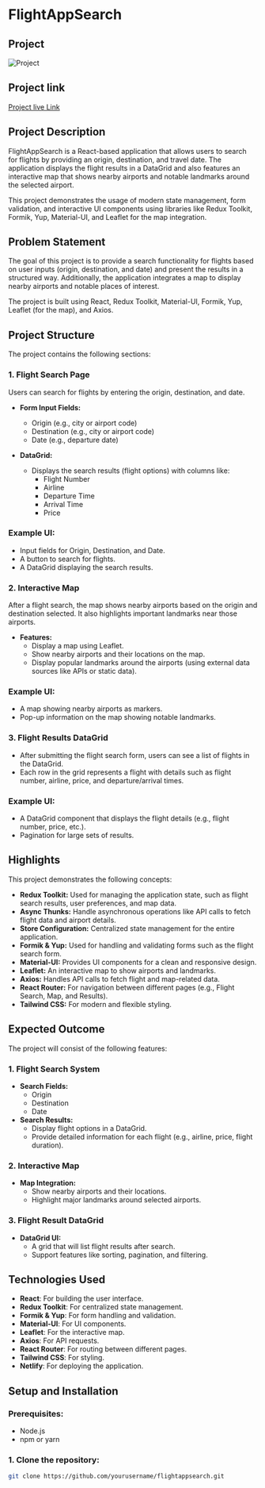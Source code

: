 # FlightAppSearch
## Project
![Project](./src/assets/flightApp.gif)
## Project link
[Project live Link ](https://dazzling-madeleine-3db301.netlify.app/)
## Project Description
FlightAppSearch is a React-based application that allows users to search for flights by providing an origin, destination, and travel date. The application displays the flight results in a DataGrid and also features an interactive map that shows nearby airports and notable landmarks around the selected airport.

This project demonstrates the usage of modern state management, form validation, and interactive UI components using libraries like Redux Toolkit, Formik, Yup, Material-UI, and Leaflet for the map integration.

## Problem Statement
The goal of this project is to provide a search functionality for flights based on user inputs (origin, destination, and date) and present the results in a structured way. Additionally, the application integrates a map to display nearby airports and notable places of interest.

The project is built using React, Redux Toolkit, Material-UI, Formik, Yup, Leaflet (for the map), and Axios.

## Project Structure
The project contains the following sections:

### 1. Flight Search Page
Users can search for flights by entering the origin, destination, and date.

- **Form Input Fields:**
  - Origin (e.g., city or airport code)
  - Destination (e.g., city or airport code)
  - Date (e.g., departure date)
  
- **DataGrid:**
  - Displays the search results (flight options) with columns like:
    - Flight Number
    - Airline
    - Departure Time
    - Arrival Time
    - Price

### Example UI:
- Input fields for Origin, Destination, and Date.
- A button to search for flights.
- A DataGrid displaying the search results.

### 2. Interactive Map
After a flight search, the map shows nearby airports based on the origin and destination selected. It also highlights important landmarks near those airports.

- **Features:**
  - Display a map using Leaflet.
  - Show nearby airports and their locations on the map.
  - Display popular landmarks around the airports (using external data sources like APIs or static data).

### Example UI:
- A map showing nearby airports as markers.
- Pop-up information on the map showing notable landmarks.

### 3. Flight Results DataGrid
- After submitting the flight search form, users can see a list of flights in the DataGrid.
- Each row in the grid represents a flight with details such as flight number, airline, price, and departure/arrival times.

### Example UI:
- A DataGrid component that displays the flight details (e.g., flight number, price, etc.).
- Pagination for large sets of results.

## Highlights
This project demonstrates the following concepts:

- **Redux Toolkit:** Used for managing the application state, such as flight search results, user preferences, and map data.
- **Async Thunks:** Handle asynchronous operations like API calls to fetch flight data and airport details.
- **Store Configuration:** Centralized state management for the entire application.
- **Formik & Yup:** Used for handling and validating forms such as the flight search form.
- **Material-UI:** Provides UI components for a clean and responsive design.
- **Leaflet:** An interactive map to show airports and landmarks.
- **Axios:** Handles API calls to fetch flight and map-related data.
- **React Router:** For navigation between different pages (e.g., Flight Search, Map, and Results).
- **Tailwind CSS:** For modern and flexible styling.

## Expected Outcome
The project will consist of the following features:

### 1. Flight Search System
- **Search Fields:** 
  - Origin
  - Destination
  - Date
- **Search Results:**
  - Display flight options in a DataGrid.
  - Provide detailed information for each flight (e.g., airline, price, flight duration).
  
### 2. Interactive Map
- **Map Integration:** 
  - Show nearby airports and their locations.
  - Highlight major landmarks around selected airports.
  
### 3. Flight Result DataGrid
- **DataGrid UI:**
  - A grid that will list flight results after search.
  - Support features like sorting, pagination, and filtering.

## Technologies Used
- **React**: For building the user interface.
- **Redux Toolkit**: For centralized state management.
- **Formik & Yup**: For form handling and validation.
- **Material-UI**: For UI components.
- **Leaflet**: For the interactive map.
- **Axios**: For API requests.
- **React Router**: For routing between different pages.
- **Tailwind CSS**: For styling.
- **Netlify**: For deploying the application.

## Setup and Installation

### Prerequisites:
- Node.js
- npm or yarn

### 1. Clone the repository:
```bash
git clone https://github.com/yourusername/flightappsearch.git